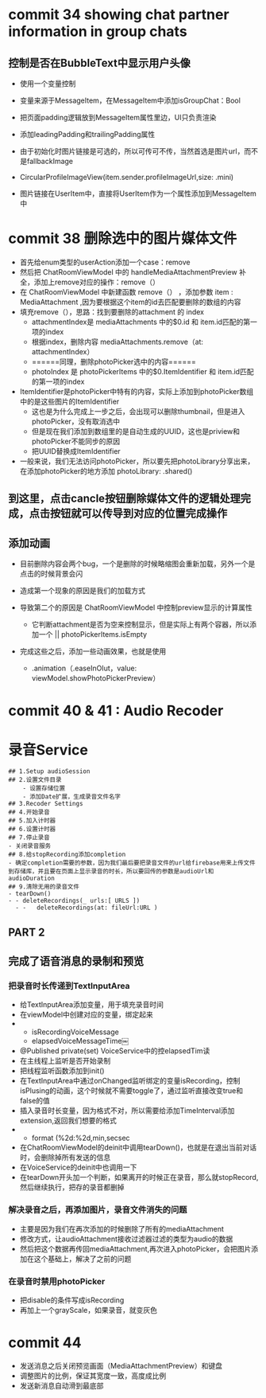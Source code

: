 #  commit 34 showing chat partner information in group chats

## 控制是否在BubbleText中显示用户头像
- 使用一个变量控制
- 变量来源于MessageItem，在MessageItem中添加isGroupChat：Bool

- 把页面padding逻辑放到MessageItem属性里边，UI只负责渲染
- 添加leadingPadding和trailingPadding属性

- 由于初始化时图片链接是可选的，所以可传可不传，当然首选是图片url，而不是fallbackImage
- CircularProfileImageView(item.sender.profileImageUrl,size: .mini)
- 图片链接在UserItem中，直接将UserItem作为一个属性添加到MessageItem中


#  commit 38 删除选中的图片媒体文件

- 首先给enum类型的userAction添加一个case：remove
- 然后把 ChatRoomViewModel 中的 handleMediaAttachmentPreview 补全，添加上remove对应的操作：remove（）
- 在 ChatRoomViewModel 中新建函数 remove（） ，添加参数 item : MediaAttachment ,因为要根据这个item的id去匹配要删除的数组的内容
- 填充remove（），思路：找到要删除的attachment 的 index
    - attachmentIndex是 mediaAttachments 中的$0.id 和 item.id匹配的第一项的index 
    - 根据index，删除内容 mediaAttachments.remove（at: attachmentIndex）
    - ======同理，删除photoPicker选中的内容======
    - photoIndex 是 photoPickerItems 中的$0.ItemIdentifier 和 item.id匹配的第一项的index
- ItemIdentifier是photoPicker中特有的内容，实际上添加到photoPicker数组中的是这些图片的ItemIdentifier
    - 这也是为什么完成上一步之后，会出现可以删除thumbnail，但是进入photoPicker，没有取消选中
    - 但是现在我们添加到数组里的是自动生成的UUID，这也是priview和photoPicker不能同步的原因
    - 把UUID替换成ItemIdentifier
- 一般来说，我们无法访问photoPicker，所以要先把photoLibrary分享出来，在添加photoPicker的地方添加 photoLibrary: .shared()
##  到这里，点击cancle按钮删除媒体文件的逻辑处理完成，点击按钮就可以传导到对应的位置完成操作

##  添加动画

- 目前删除内容会两个bug，一个是删除的时候略缩图会重新加载，另外一个是点击的时候背景会闪
- 造成第一个现象的原因是我们的加载方式
- 导致第二个的原因是 ChatRoomViewModel 中控制preview显示的计算属性
    - 它判断attachment是否为空来控制显示，但是实际上有两个容器，所以添加一个 || photoPickerItems.isEmpty

- 完成这些之后，添加一些动画效果，也就是使用
    - .animation（.easeInOIut，value: viewModel.showPhotoPickerPreview）


# commit 40 & 41 : Audio Recoder

# 录音Service
    ## 1.Setup audioSession
    ## 2.设置文件目录
        - 设置存储位置
        - 添加Date扩展，生成录音文件名字
    ## 3.Recoder Settings
    ## 4.开始录音
    ## 5.加入计时器
    ## 6.设置计时器
    ## 7.停止录音
    - 关闭录音服务
    ## 8.给stopRecording添加completion
    - 确定completion需要的参数，因为我们最后要把录音文件的url给firebase用来上传文件到存储库，并且要在页面上显示录音的时长，所以要回传的参数是audioUrl和audioDuration
    ## 9.清除无用的录音文件
    - tearDown()
    - - deleteRecordings(_ urls:[ URLS ])
      - - ￼￼deleteRecordings(at: fileUrl:URL )

##  PART 2
## 完成了语音消息的录制和预览

### 把录音时长传递到TextInputArea
- 给TextInputArea添加变量，用于填充录音时间
- 在viewModel中创建对应的变量，绑定起来
- - isRecordingVoiceMessage
  - elapsedVoiceMessageTime￼
- @Published private(set) VoiceService中的控elapsedTim读
- 在主线程上监听是否开始录制
- 把线程监听函数添加到init()
- 在TextInputArea中通过onChanged监听绑定的变量isRecording，控制isPlusing的动画，这个时候就不需要toggle了，通过监听直接改变true和false的值
- 插入录音时长变量，因为格式不对，所以需要给添加TimeInterval添加extension,返回我们想要的格式
- - format (%2d:%2d,min,secsec
- 在ChatRoomViewModel的deinit中调用tearDown()，也就是在退出当前对话时，会删除掉所有发送的信息
- 在VoiceService的deinit中也调用一下
- 在tearDown开头加一个判断，如果离开的时候正在录音，那么就stopRecord,然后继续执行，把存的录音都删掉
### 解决录音之后，再添加图片，录音文件消失的问题
- 主要是因为我们在再次添加的时候删除了所有的mediaAttachment
- 修改方式，让audioAttachment接收过滤器过滤的类型为audio的数据
- 然后把这个数据再传回mediaAttachment,再次进入photoPicker，会把图片添加在这个基础上，解决了之前的问题
### 在录音时禁用photoPicker
- 把disable的条件写成isRecording
- 再加上一个grayScale，如果录音，就变灰色


# commit 44
- 发送消息之后关闭预览画面（MediaAttachmentPreview）和键盘
- 调整图片的比例，保证其宽度一致，高度成比例
- 发送新消息自动滑到最底部
